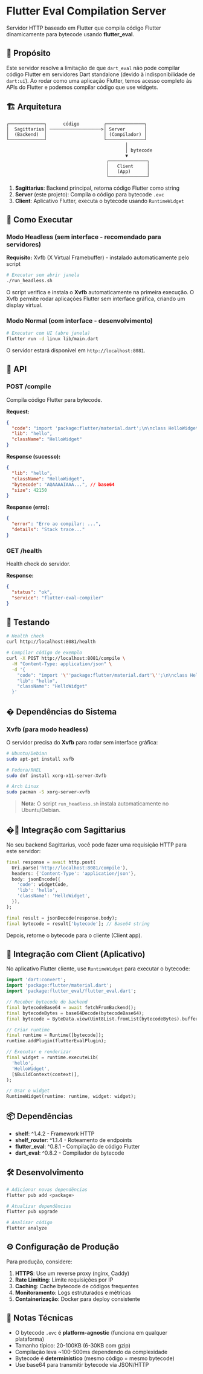 # Flutter Eval Compilation Server

Servidor HTTP baseado em Flutter que compila código Flutter dinamicamente para bytecode usando **flutter_eval**.

## 🎯 Propósito

Este servidor resolve a limitação de que `dart_eval` não pode compilar código Flutter em servidores Dart standalone (devido à indisponibilidade de `dart:ui`). Ao rodar como uma aplicação Flutter, temos acesso completo às APIs do Flutter e podemos compilar código que use widgets.

## 🏗️ Arquitetura

```
┌─────────────┐      código         ┌──────────────┐
│  Sagittarius│ ───────────────────>│ Server       │
│  (Backend)  │                     │ (Compilador) │
└─────────────┘                     └──────────────┘
                                            │
                                            │ bytecode
                                            ▼
                                     ┌──────────────┐
                                     │   Client     │
                                     │   (App)      │
                                     └──────────────┘
```

1. **Sagittarius**: Backend principal, retorna código Flutter como string
2. **Server** (este projeto): Compila o código para bytecode `.evc`
3. **Client**: Aplicativo Flutter, executa o bytecode usando `RuntimeWidget`

## 🚀 Como Executar

### Modo Headless (sem interface - recomendado para servidores)

**Requisito:** Xvfb (X Virtual Framebuffer) - instalado automaticamente pelo script

```bash
# Executar sem abrir janela
./run_headless.sh
```

O script verifica e instala o **Xvfb** automaticamente na primeira execução. O Xvfb permite rodar aplicações Flutter sem interface gráfica, criando um display virtual.

### Modo Normal (com interface - desenvolvimento)

```bash
# Executar com UI (abre janela)
flutter run -d linux lib/main.dart
```

O servidor estará disponível em `http://localhost:8081`.

## 📡 API

### POST /compile

Compila código Flutter para bytecode.

**Request:**
```json
{
  "code": "import 'package:flutter/material.dart';\n\nclass HelloWidget ...",
  "lib": "hello",
  "className": "HelloWidget"
}
```

**Response (sucesso):**
```json
{
  "lib": "hello",
  "className": "HelloWidget",
  "bytecode": "AQAAAAIAAA...", // base64
  "size": 42150
}
```

**Response (erro):**
```json
{
  "error": "Erro ao compilar: ...",
  "details": "Stack trace..."
}
```

### GET /health

Health check do servidor.

**Response:**
```json
{
  "status": "ok",
  "service": "flutter-eval-compiler"
}
```

## 🧪 Testando

```bash
# Health check
curl http://localhost:8081/health

# Compilar código de exemplo
curl -X POST http://localhost:8081/compile \
  -H "Content-Type: application/json" \
  -d '{
    "code": "import '\''package:flutter/material.dart'\'';\n\nclass HelloWidget extends StatelessWidget {\n  const HelloWidget({Key? key}) : super(key: key);\n\n  @override\n  Widget build(BuildContext context) {\n    return const Text('\''Hello from bytecode!'\'');\n  }\n}",
    "lib": "hello",
    "className": "HelloWidget"
  }'
```

## � Dependências do Sistema

### Xvfb (para modo headless)

O servidor precisa do **Xvfb** para rodar sem interface gráfica:

```bash
# Ubuntu/Debian
sudo apt-get install xvfb

# Fedora/RHEL
sudo dnf install xorg-x11-server-Xvfb

# Arch Linux
sudo pacman -S xorg-server-xvfb
```

> **Nota:** O script `run_headless.sh` instala automaticamente no Ubuntu/Debian.

## �🔌 Integração com Sagittarius

No seu backend Sagittarius, você pode fazer uma requisição HTTP para este servidor:

```dart
final response = await http.post(
  Uri.parse('http://localhost:8081/compile'),
  headers: {'Content-Type': 'application/json'},
  body: jsonEncode({
    'code': widgetCode,
    'lib': 'hello',
    'className': 'HelloWidget',
  }),
);

final result = jsonDecode(response.body);
final bytecode = result['bytecode']; // Base64 string
```

Depois, retorne o bytecode para o cliente (Client app).

## 🔌 Integração com Client (Aplicativo)

No aplicativo Flutter cliente, use `RuntimeWidget` para executar o bytecode:

```dart
import 'dart:convert';
import 'package:flutter/material.dart';
import 'package:flutter_eval/flutter_eval.dart';

// Receber bytecode do backend
final bytecodeBase64 = await fetchFromBackend();
final bytecodeBytes = base64Decode(bytecodeBase64);
final bytecode = ByteData.view(Uint8List.fromList(bytecodeBytes).buffer);

// Criar runtime
final runtime = Runtime([bytecode]);
runtime.addPlugin(flutterEvalPlugin);

// Executar e renderizar
final widget = runtime.executeLib(
  'hello',
  'HelloWidget',
  [$BuildContext(context)],
);

// Usar o widget
RuntimeWidget(runtime: runtime, widget: widget);
```

## 📦 Dependências

- **shelf**: ^1.4.2 - Framework HTTP
- **shelf_router**: ^1.1.4 - Roteamento de endpoints
- **flutter_eval**: ^0.8.1 - Compilação de código Flutter
- **dart_eval**: ^0.8.2 - Compilador de bytecode

## 🛠️ Desenvolvimento

```bash
# Adicionar novas dependências
flutter pub add <package>

# Atualizar dependências
flutter pub upgrade

# Analisar código
flutter analyze
```

## ⚙️ Configuração de Produção

Para produção, considere:

1. **HTTPS**: Use um reverse proxy (nginx, Caddy)
2. **Rate Limiting**: Limite requisições por IP
3. **Caching**: Cache bytecode de códigos frequentes
4. **Monitoramento**: Logs estruturados e métricas
5. **Containerização**: Docker para deploy consistente

## 📝 Notas Técnicas

- O bytecode `.evc` é **platform-agnostic** (funciona em qualquer plataforma)
- Tamanho típico: 20-100KB (6-30KB com gzip)
- Compilação leva ~100-500ms dependendo da complexidade
- Bytecode é **determinístico** (mesmo código = mesmo bytecode)
- Use base64 para transmitir bytecode via JSON/HTTP
